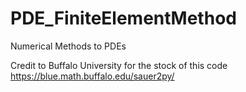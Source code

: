 # PDE_FiniteElementMethod
Numerical Methods to PDEs

Credit to Buffalo University for the stock of this code
https://blue.math.buffalo.edu/sauer2py/
